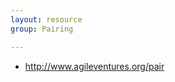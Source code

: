 ```yaml
---
layout: resource
group: Pairing

---
```

<!-- General resources go here -->
- <http://www.agileventures.org/pair>
<!-- #### Core -->

<!-- #### Intermediate -->

<!-- #### Advanced -->

<!-- #### Jedi -->
